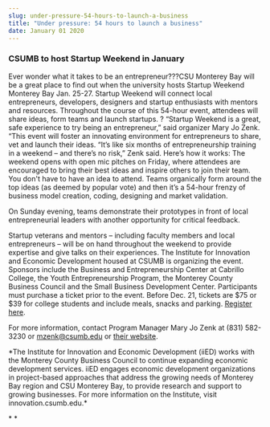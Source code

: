 ```yaml
---
slug: under-pressure-54-hours-to-launch-a-business
title: "Under pressure: 54 hours to launch a business"
date: January 01 2020
---
```


<h3>CSUMB to host Startup Weekend in January</h3><p>Ever wonder what it takes to be an entrepreneur???CSU Monterey Bay will be a great place to find out when the university hosts Startup Weekend Monterey Bay Jan. 25&#45;27. Startup Weekend will connect local entrepreneurs, developers, designers and startup enthusiasts with mentors and resources. Throughout the course of this 54&#45;hour event, attendees will share ideas, form teams and launch startups. ? “Startup Weekend is a great, safe experience to try being an entrepreneur,” said organizer Mary Jo Zenk. “This event will foster an innovating environment for entrepreneurs to share, vet and launch their ideas. “It’s like six months of entrepreneurship training in a weekend – and there’s no risk,” Zenk said. Here’s how it works: The weekend opens with open mic pitches on Friday, where attendees are encouraged to bring their best ideas and inspire others to join their team. You don't have to have an idea to attend. Teams organically form around the top ideas &#40;as deemed by popular vote&#41; and then it’s a 54&#45;hour frenzy of business model creation, coding, designing and market validation.
</p><p>On Sunday evening, teams demonstrate their prototypes in front of local entrepreneurial leaders with another opportunity for critical feedback.
</p><p>Startup veterans and mentors – including faculty members and local entrepreneurs – will be on hand throughout the weekend to provide expertise and give talks on their experiences. The Institute for Innovation and Economic Development housed at CSUMB is organizing the event. Sponsors include the Business and Entrepreneurship Center at Cabrillo College, the Youth Entrepreneurship Program, the Monterey County Business Council and the Small Business Development Center. Participants must purchase a ticket prior to the event. Before Dec. 21, tickets are $75 or $39 for college students and include meals, snacks and parking. <a href="http://csumb.startupweekend.org.">Register here</a>.
</p><p>For more information, contact Program Manager Mary Jo Zenk at &#40;831&#41; 582&#45;3230 or <a href="&#x6d;&#97;&#x69;&#108;t&#x6f;&#58;&#x6d;&#122;&#101;&#x6e;&#107;&#x40;&#99;&#115;&#x75;&#109;&#x62;&#x2e;&#101;&#x64;&#117;">mzenk@csumb.edu</a> or <a href="http://csumb.startupweekend.org">their website</a>.
</p><p>&#42;The Institute for Innovation and Economic Development &#40;iiED&#41; works with the Monterey County Business Council to continue expanding economic development services. iiED engages economic development organizations in project&#45;based approaches that address the growing needs of Monterey Bay region and CSU Monterey Bay, to provide research and support to growing businesses. For more information on the Institute, visit innovation.csumb.edu.&#42;
</p><p>&#42; &#42;
</p>
